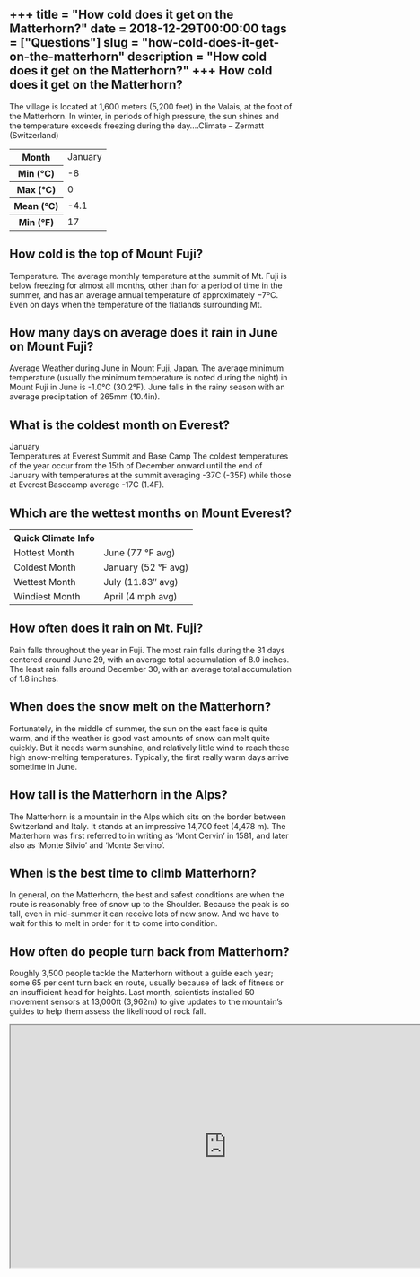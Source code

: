 +++
title = "How cold does it get on the Matterhorn?"
date = 2018-12-29T00:00:00
tags = ["Questions"]
slug = "how-cold-does-it-get-on-the-matterhorn"
description = "How cold does it get on the Matterhorn?"
+++
How cold does it get on the Matterhorn?
---------------------------------------

The village is located at 1,600 meters (5,200 feet) in the Valais, at the foot of the Matterhorn. In winter, in periods of high pressure, the sun shines and the temperature exceeds freezing during the day….Climate – Zermatt (Switzerland)

<table><tr><th>Month</th><td>January</td></tr><tr><th>Min (°C)</th><td>-8</td></tr><tr><th>Max (°C)</th><td>0</td></tr><tr><th>Mean (°C)</th><td>-4.1</td></tr><tr><th>Min (°F)</th><td>17</td></tr></table>

How cold is the top of Mount Fuji?
----------------------------------

Temperature. The average monthly temperature at the summit of Mt. Fuji is below freezing for almost all months, other than for a period of time in the summer, and has an average annual temperature of approximately −7ºC. Even on days when the temperature of the flatlands surrounding Mt.

How many days on average does it rain in June on Mount Fuji?
------------------------------------------------------------

Average Weather during June in Mount Fuji, Japan. The average minimum temperature (usually the minimum temperature is noted during the night) in Mount Fuji in June is -1.0°C (30.2°F). June falls in the rainy season with an average precipitation of 265mm (10.4in).

What is the coldest month on Everest?
-------------------------------------

January  
Temperatures at Everest Summit and Base Camp The coldest temperatures of the year occur from the 15th of December onward until the end of January with temperatures at the summit averaging -37C (-35F) while those at Everest Basecamp average -17C (1.4F).

Which are the wettest months on Mount Everest?
----------------------------------------------

<table><tr><th>Quick Climate Info</th></tr><tr><td>Hottest Month</td><td>June (77 °F avg)</td></tr><tr><td>Coldest Month</td><td>January (52 °F avg)</td></tr><tr><td>Wettest Month</td><td>July (11.83″ avg)</td></tr><tr><td>Windiest Month</td><td>April (4 mph avg)</td></tr></table>

How often does it rain on Mt. Fuji?
-----------------------------------

Rain falls throughout the year in Fuji. The most rain falls during the 31 days centered around June 29, with an average total accumulation of 8.0 inches. The least rain falls around December 30, with an average total accumulation of 1.8 inches.

When does the snow melt on the Matterhorn?
------------------------------------------

Fortunately, in the middle of summer, the sun on the east face is quite warm, and if the weather is good vast amounts of snow can melt quite quickly. But it needs warm sunshine, and relatively little wind to reach these high snow-melting temperatures. Typically, the first really warm days arrive sometime in June.

How tall is the Matterhorn in the Alps?
---------------------------------------

The Matterhorn is a mountain in the Alps which sits on the border between Switzerland and Italy. It stands at an impressive 14,700 feet (4,478 m). The Matterhorn was first referred to in writing as ‘Mont Cervin’ in 1581, and later also as ‘Monte Silvio’ and ‘Monte Servino’.

When is the best time to climb Matterhorn?
------------------------------------------

In general, on the Matterhorn, the best and safest conditions are when the route is reasonably free of snow up to the Shoulder. Because the peak is so tall, even in mid-summer it can receive lots of new snow. And we have to wait for this to melt in order for it to come into condition.

How often do people turn back from Matterhorn?
----------------------------------------------

Roughly 3,500 people tackle the Matterhorn without a guide each year; some 65 per cent turn back en route, usually because of lack of fitness or an insufficient head for heights. Last month, scientists installed 50 movement sensors at 13,000ft (3,962m) to give updates to the mountain’s guides to help them assess the likelihood of rock fall.

<iframe allow="accelerometer; autoplay; clipboard-write; encrypted-media; gyroscope; picture-in-picture" allowfullscreen="" class="__youtube_prefs__  epyt-is-override  no-lazyload" data-no-lazy="1" data-origheight="433" data-origwidth="770" data-skipgform_ajax_framebjll="" height="433" id="_ytid_67420" loading="lazy" src="https://www.youtube.com/embed/VgCgBMsItkY?enablejsapi=1&autoplay=0&cc_load_policy=0&cc_lang_pref=&iv_load_policy=1&loop=0&modestbranding=0&rel=1&fs=1&playsinline=0&autohide=2&theme=dark&color=red&controls=1&" title="YouTube player" width="770"></iframe>